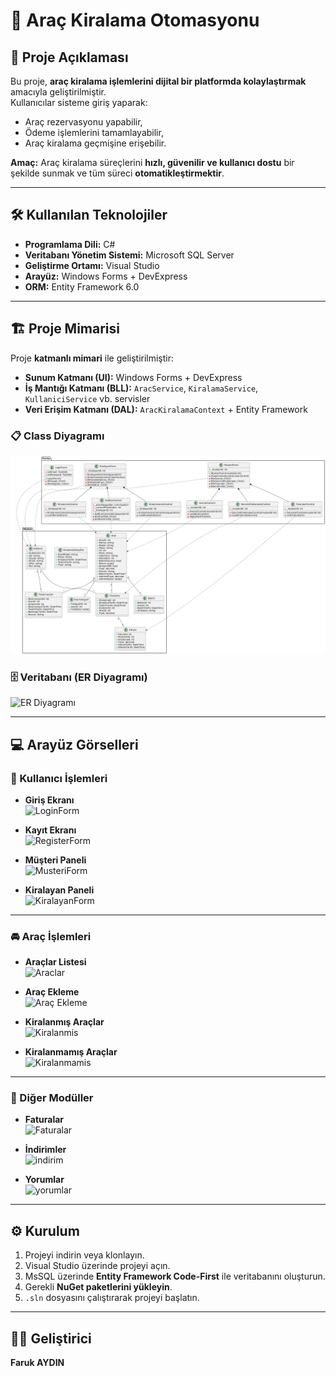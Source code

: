 # 🚗 Araç Kiralama Otomasyonu

## 📌 Proje Açıklaması
Bu proje, **araç kiralama işlemlerini dijital bir platformda kolaylaştırmak** amacıyla geliştirilmiştir.  
Kullanıcılar sisteme giriş yaparak:  
- Araç rezervasyonu yapabilir,  
- Ödeme işlemlerini tamamlayabilir,  
- Araç kiralama geçmişine erişebilir.  

**Amaç:** Araç kiralama süreçlerini **hızlı, güvenilir ve kullanıcı dostu** bir şekilde sunmak ve tüm süreci **otomatikleştirmektir**.

---

## 🛠 Kullanılan Teknolojiler
- **Programlama Dili:** C#  
- **Veritabanı Yönetim Sistemi:** Microsoft SQL Server  
- **Geliştirme Ortamı:** Visual Studio  
- **Arayüz:** Windows Forms + DevExpress  
- **ORM:** Entity Framework 6.0  

---

## 🏗 Proje Mimarisi
Proje **katmanlı mimari** ile geliştirilmiştir:  

- **Sunum Katmanı (UI):** Windows Forms + DevExpress  
- **İş Mantığı Katmanı (BLL):** `AracService`, `KiralamaService`, `KullaniciService` vb. servisler  
- **Veri Erişim Katmanı (DAL):** `AracKiralamaContext` + Entity Framework  

### 📋 Class Diyagramı
![Class Diagram](./images/class.png)

### 🗄️ Veritabanı (ER Diyagramı)
![ER Diyagramı](https://gist.github.com/user-attachments/assets/8bf18533-65de-4fd8-be69-8521b3b82585)

---

## 💻 Arayüz Görselleri

### 🔑 Kullanıcı İşlemleri
- **Giriş Ekranı**  
  ![LoginForm](https://gist.github.com/user-attachments/assets/0bd07418-6b97-414a-8650-e127fc53dee8)

- **Kayıt Ekranı**  
  ![RegisterForm](https://gist.github.com/user-attachments/assets/0d04a99f-3508-464e-aef5-a290909ca9db)

- **Müşteri Paneli**  
  ![MusteriForm](https://gist.github.com/user-attachments/assets/de2fff57-e077-43c8-94f5-4481d7650177)

- **Kiralayan Paneli**  
  ![KiralayanForm](https://gist.github.com/user-attachments/assets/dffa043a-b51b-4af6-a18b-6d235814846b)

---

### 🚘 Araç İşlemleri
- **Araçlar Listesi**  
  ![Araclar](https://gist.github.com/user-attachments/assets/f1ce8501-4316-4119-aef6-545d1d975bf7)

- **Araç Ekleme**  
  ![Araç Ekleme](https://gist.github.com/user-attachments/assets/57058868-0e21-4079-9f12-2b4793c7ddfc)

- **Kiralanmış Araçlar**  
  ![Kiralanmis](https://gist.github.com/user-attachments/assets/2874b1db-39d0-44a4-84f3-d2c95cab623a)

- **Kiralanmamış Araçlar**  
  ![Kiralanmamis](https://gist.github.com/user-attachments/assets/ad843bac-a651-46b6-a169-789698723fba)

---

### 📑 Diğer Modüller
- **Faturalar**  
  ![Faturalar](https://gist.github.com/user-attachments/assets/6003cf77-5184-448a-bb9d-8e2aa0efe0bf)

- **İndirimler**  
  ![indirim](https://gist.github.com/user-attachments/assets/0246236d-6074-4e6f-9d29-c9bc8e3d6540)

- **Yorumlar**  
  ![yorumlar](https://gist.github.com/user-attachments/assets/e65963aa-458e-43a0-b71d-423030417362)

---

## ⚙️ Kurulum
1. Projeyi indirin veya klonlayın.  
2. Visual Studio üzerinde projeyi açın.  
3. MsSQL üzerinde **Entity Framework Code-First** ile veritabanını oluşturun.  
4. Gerekli **NuGet paketlerini yükleyin**.  
5. `.sln` dosyasını çalıştırarak projeyi başlatın.  

---

## 👨‍💻 Geliştirici
**Faruk AYDIN**
